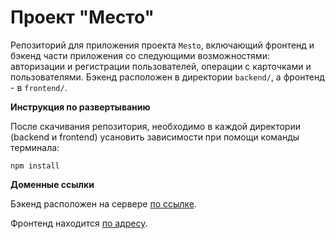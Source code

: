 # Проект "Место"

Репозиторий для приложения проекта `Mesto`, включающий фронтенд и бэкенд части приложения со следующими возможностями: авторизации и регистрации пользователей, операции с карточками и пользователями. Бэкенд расположен в директории `backend/`, а фронтенд - в `frontend/`. 

**Инструкция по развертыванию**

После скачивания репозитория, необходимо в каждой директории (backend и frontend) усановить зависимости при помощи команды терминала:

`npm install`

**Доменные ссылки**

Бэкенд расположен на сервере [по ссылке](http://api.akaevgeniy.mesto.nomoredomains.work/).

Фронтенд находится [по адресу](http://akaevgeniy.mesto.nomoredomains.work/).



  

